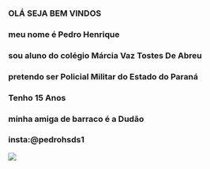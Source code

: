 ### OLÁ SEJA BEM VINDOS

### meu nome é Pedro Henrique

### sou aluno do colégio Márcia Vaz Tostes De Abreu

### pretendo ser Policial Militar do Estado do Paraná

### Tenho 15 Anos

### minha amiga de barraco é a Dudão

### insta:@pedrohsds1

![](https://media.tenor.com/nqNpYfKitJoAAAAC/police-car.gif)



